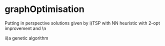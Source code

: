 # graphOptimisation
Putting in perspective solutions given by 
i)TSP with NN heuristic with 2-opt improvement and \n

ii)a genetic algorithm
